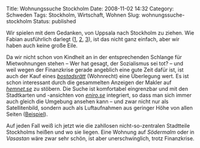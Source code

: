 Title: Wohnungssuche Stockholm
Date: 2008-11-02 14:32
Category: Schweden
Tags: Stockholm, Wirtschaft, Wohnen
Slug: wohnungssuche-stockholm
Status: published

Wir spielen mit dem Gedanken, von Uppsala nach Stockholm zu ziehen. Wie
Fabian ausführlich darlegt ([1](http://hansbaer.p1atin.de/?p=343),
[2](http://hansbaer.p1atin.de/?p=353),
[3](http://hansbaer.p1atin.de/?p=354)), ist das nicht ganz einfach, aber
wir haben auch keine große Eile.

Da wir nicht schon von Kindheit an in der entsprechenden Schlange für
Mietwohnungen stehen – Wer hat gesagt, der Sozialismus sei tot? – und
weil wegen der Finanzkrise gerade angeblich eine gute Zeit dafür ist,
ist auch der Kauf eines
[*bostadsrätt*](http://www.fiket.de/2006/05/28/wort-der-woche-bostadsraett/)
(Wohnrecht) eine Überlegung wert. Es ist schon interessant durch die
gesammelten Anzeigen der Makler auf [*hemnet.se*](http://www.hemnet.se)
zu stöbern. Die Suche ist komfortabel eingrenzbar und mit den
Stadtkarten und -ansichten von [*eniro.se*](http://kartor.eniro.se/)
integriert, so dass man sich immer auch gleich die Umgebung ansehen kann
– und zwar nicht nur als Satellitenbild, sondern auch als Luftaufnahmen
aus geringer Höhe von allen Seiten
([Beispiel](http://kartor.eniro.se/query?&what=map_adr&mop=aq&searchInMap=1&mapstate=1;18.046803371510837;59.30107580974222;o;18.044673040699006;59.301966839572906;18.049215694292858;59.30006673667091;625;530&mapcomp=;;;Ottsj%F6v%E4gen;;;12058;%C5RSTA;;;;;18.0450954144471;59.3011002912169;0;0;;STOCKHOLM;maps_place.3183914.22;1&geo_area=ottsj%F6v%E4gen,%20STOCKHOLM&stq=0&pis=0)).

Auf jeden Fall weiß ich jetzt wie die zahllosen nicht-so-zentralen
Stadtteile Stockholms heißen und wo sie liegen. Eine Wohnung auf
*Södermalm* oder in *Vasastan* wäre zwar sehr schön, ist aber
unerschwinglich, trotz Finanzkrise.

